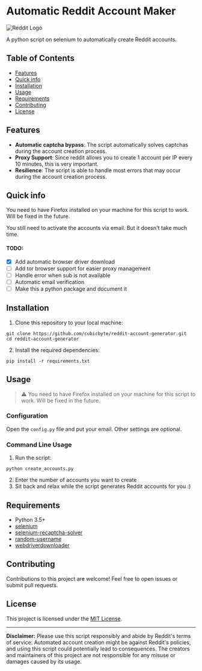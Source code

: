 # Automatic Reddit Account Maker

![Reddit Logo](https://www.redditstatic.com/about/assets/reddit-logo.png)

A python script on selenium to automatically create Reddit accounts.

## Table of Contents

- [Features](#features)
- [Quick info](#quick-info)
- [Installation](#installation)
- [Usage](#usage)
- [Requirements](#requirements)
- [Contributing](#contributing)
- [License](#license)

## Features
- **Automatic captcha bypass**: The script automatically solves captchas during the account creation process.
- **Proxy Support**: Since reddit allows you to create 1 account per IP every 10 minutes, this is very important.
- **Resilience**: The script is able to handle most errors that may occur during the account creation process.

## Quick info

You need to have Firefox installed on your machine for this script to work. Will be fixed in the future.

You still need to activate the accounts via email. But it doesn't take much time.

#### TODO:
- [x] Add automatic browser driver download
- [ ] Add tor browser support for easier proxy management
- [ ] Handle error when sub is not available
- [ ] Automatic email verification
- [ ] Make this a python package and document it

## Installation

1. Clone this repository to your local machine:

```shell
git clone https://github.com/cubicbyte/reddit-account-generator.git
cd reddit-account-generator
```

2. Install the required dependencies:

```shell
pip install -r requirements.txt
```

## Usage

> :warning: You need to have Firefox installed on your machine for this script to work.
> Will be fixed in the future.

### Configuration

Open the `config.py` file and put your email. Other settings are optional.

### Command Line Usage

1. Run the script:

```shell
python create_accounts.py
```

2. Enter the number of accounts you want to create
3. Sit back and relax while the script generates Reddit accounts for you :)

## Requirements

- Python 3.5+
- [selenium](https://pypi.org/project/selenium/)
- [selenium-recaptcha-solver](https://pypi.org/project/selenium-recaptcha-solver/)
- [random-username](https://pypi.org/project/random-username/)
- [webdriverdownloader](https://pypi.org/project/webdriverdownloader/)

## Contributing

Contributions to this project are welcome! Feel free to open issues or submit pull requests.

## License

This project is licensed under the [MIT License](LICENSE).

---

**Disclaimer:** Please use this script responsibly and abide by Reddit's terms of service. Automated account creation might be against Reddit's policies, and using this script could potentially lead to consequences. The creators and maintainers of this project are not responsible for any misuse or damages caused by its usage.
